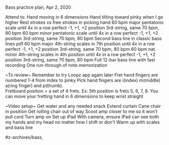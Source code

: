 Bass practice plan, Apr 2, 2020

Attend to:
	Hand moving in 6 dimensions
	Hand tilting toward pinky when I go higher
Rest strokes vs free strokes in picking hand
60 bpm major pentatonic scale until 4x in a row perfect
	-1, +1, +2 position
	3rd-string, same
	70 bpm, 80 bpm
60 bpm minor pentatonic scale until 4x in a row perfect
	-1, +1, +2 position
	3rd-string, same
	70 bpm, 80 bpm
Second bass line in classic bass lines pdf
60 bpm major 4th-string scales in 7th position until 4x in a row perfect
	-1, +1, +2 position
	3rd-string, same
	70 bpm, 80 bpm
60 bpm nat. minor 4th-string scales in 4th position until 4x in a row perfect
	-1, +1, +2 position
	3rd-string, same
	70 bpm, 80 bpm
Full 12-bar bass line with fast recording
One run-through of note memorization













~To review~
Remember to try Loopz app again later
Fret hand fingers are numbered 1-4 from index to pinky
Pick hand fingers are i(index) m(middle) a(ring finger) and p(thumb).  
Fretboard position = a set of 4 frets.  Ex: 5th position is frets 5, 6, 7, 8.
You can move your fretting hand in 6 dimensions to keep wrist straight

~Video setup~
Get water and any needed snack
Extend curtain
Cane chair in position
Get rolling chair out of way
Scoot amp closer to me so it won't pull cord
Turn amp on
Set up iPad
With camera, ensure iPad can see both my hands and my head no matter how I shift or don't
Warm up with scales and bass line

#z-archives/bass, 